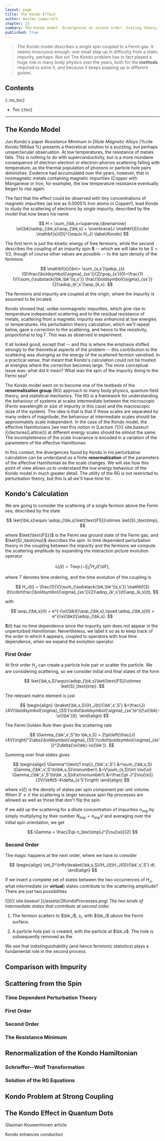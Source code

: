 ```yaml
---
layout: page
title: The Kondo Effect
author: Austen Lamacraft
chapter: 13
summary: The Kondo model. Divergences at second order. Scaling theory.
published: true
---
```


> The Kondo model describes a single spin coupled to a Fermi gas. It seems innocuous enough: one small step up in difficulty from a static impurity, perhaps. Not so! The Kondo problem has in fact played a huge role in many body physics over the years, both for the <strong> methods </strong> required to solve it, and because it keeps popping up in different guises.

## Contents
{:.no_toc}

* Toc
{:toc}

---

## The Kondo Model

Jun Kondo's paper _Resistance Minimum in Dilute Magnetic Alloys_ {%cite Kondo:1964aa %} presents a theoretical solution to a puzzling, but perhaps unspectacular observation. At low temperatures, the resistance of metals falls. This is nothing to do with superconductivity, but is a more mundane consequence of electron-electron or electron-phonon scattering falling with temperature, as the thermal population of phonons or particle hole pairs diminishes. Evidence had accumulated over the years, however, that in nonmagnetic metals containing magnetic impurities (Copper with Manganese or Iron, for example), the low temperature resistance eventually began to _rise_ again.

The fact that the effect could be observed with tiny concentrations of magnetic impurities (as low as 0.0005% Iron atoms in Copper!), lead Kondo to study the scattering of electrons by _single_ impurity, described by the model that now bears his name

$$
H = \sum_{\bk,s=\uparrow,\downarrow} \xi(\bk)\adop_{\bk,s}\aop_{\bk,s} + \overbrace{J \mathbf{S}\cdot \mathbf{s}(0)}^{\equiv H_J}
\label{Kondo}
$$

The first term is just the kinetic energy of free fermions, while the second describes the coupling of an impurity spin $\mathbf{S}$ -- which we will take to be $S=1/2$, though of course other values are possible -- to the spin density of the fermions

$$
\mathbf{s}(\br)=   \sum_{s,s'}\pdop_{s}(0)\frac{\boldsymbol{\sigma}_{ss'}}{2}\pop_{s'}(0)=\frac{1}{V}\sum_{\substack{\bk,\bk'\\s,s'}} \frac{\boldsymbol{\sigma}_{ss'}}{2}\adop_{k',s'}\aop_{k,s}.
$$

The fermions and impurity are coupled at the origin, where the impurity is assumed to be located.

Kondo showed that, unlike nonmagnetic impurities, which give rise to temperature independent scattering and to the residual resistance of metals, scattering from a magnetic impurity was _enhanced_ at low energies or temperatures. His perturbation theory calculation, which we'll repeat below, gave a correction to the scattering, and hence to the resistivity, proportional to $\log T$. This was as observed in experiment.

It all looked good, except that -- and this is where the emphasis shifted strongly to the theoretical aspects of the problem -- this contribution to the scattering was _diverging_ as the energy of the scattered fermion vanished. In a practical sense, that meant that Kondo's calculation could not be trusted at energies where the correction becomes large. The more conceptual issue was: what did it mean? What was the spin of the impurity doing to the Fermi sea?

The Kondo model went on to become one of the testbeds of the __renormalization group__ (RG) approach to many body physics, quantum field theory, and statistical mechanics. The RG is a framework for understanding the behaviour of systems at scales intermediate between the microscopic (Fermi wavelength or size of impurity in this case) and the macroscopic (size of the system). The idea is that is that if these scales are separated by many orders of magnitude, the behaviour at intermediate scales should be approximately scale independent. In the case of the Kondo model, the effective Hamiltonians (we met this notion in [Lecture 7]({{ site.baseurl }}/lectures/Lattice/)) at different energy scales should be _almost_  the same. The incompleteness of the scale invariance is encoded in a variation of the parameters of the effective Hamiltonian.

In this context, the divergences found by Kondo in his perturbative calculation can be understand as a finite __renormalization__ of the parameters of the effective Hamiltonian as the scale changes. We will see how this point of view allows us to understand the low energy behaviour of the Kondo model in much greater detail. The utility of the RG is not restricted to perturbation theory, but this is all we'll have time for.


## Kondo's Calculation

We are going to consider the scattering of a single fermion above the Fermi sea, described by the state

$$
\ket{\bk,s}\equiv \adop_{\bk,s}\ket{\text{FS}}\otimes \ket{S}_\text{imp},
$$

where $\ket{\text{FS}}$ is the Fermi sea ground state of the Fermi gas, and $\ket{S}_\text{imp}$ describes the spin. In time dependent perturbation theory in the coupling between the impurity and the fermions we compute the scattering amplitude by expanding the interaction picture evolution operator

$$
U_\text{I}(t)=T \exp\left(-i\int_0^t H_J(t') dt'\right),
$$

where $T$ denotes time ordering, and the time evolution of the coupling is

$$
H_J(t) = \frac{1}{V}\sum_{\substack{\bk,\bk'\\s,s'}} \mathbf{S}(t)\cdot\frac{\boldsymbol{\sigma}_{ss'}}{2}\adop_{k',s'}(t)\aop_{k,s}(t),
$$

with

$$
\aop_{\bk,s}(t) = e^{-i\xi(\bk)t}\aop_{\bk,s},\quad \adop_{\bk,s}(t) = e^{i\xi(\bk)t}\adop_{\bk,s}.
$$

$\mathbf{S}(t)$ has no time dependence since the impurity spin does not appear in the unperturbed Hamiltonian. Nevertheless, we label it so as to keep track of the _order_ in which it appears, coupled to operators with true time dependence, when we expand the evolution operator.

### First Order

At first order $H_J$ can create a particle hole pair or scatter the particle. We are considering scattering, so we consider initial and final states of the form

$$
\ket{\bk,s,S}\equiv\adop_{\bk,s}\ket{\text{FS}}\otimes \ket{S}_\text{imp}.
$$

The relevant matrix element is just

$$
\begin{align}
\braket{\bk,s,S}{H_J(t)}{\bk',s',S'} &=\frac{J}{4V}\boldsymbol{\sigma}_{SS'}\cdot\boldsymbol{\sigma}_{ss'}e^{i[\xi(\bk)-\xi(\bk')]t}.
\end{align}
$$

The Fermi Golden Rule then gives the scattering rate

$$
\Gamma_{\bk',s',S'\to \bk,s,S} = 2\pi\left(\frac{J}{4V}\right)^2\abs{\boldsymbol{\sigma}_{SS'}\cdot\boldsymbol{\sigma}_{ss'}}^2\delta(\xi(\bk)-\xi(\bk')).
$$

Summing over final states gives

$$
\begin{align}
\Gamma^{\text{1 imp}}_{\bk',s',S'} &=\sum_{\bk,s,S} \Gamma_{\bk',s',S'\to\bk,s,S}\nonumber\\
&=V\sum_{s,S}\int \nu(\xi) \Gamma_{\bk',s',S'\to\bk ,s,S}d\xi\nonumber\\
&=\frac{\pi J^2\nu(\xi)}{2V}\left(5-4\delta_{s'S'}\right)
\end{align}
$$

where $\nu(\xi)$ is the density of states per spin component per unit volume. When $S'\neq s'$ the scattering is larger because spin flip processes are allowed as well as those that don't flip the spin.

If we add up the scattering for a dilute concentration of impurities $n_\text{imp}$ by simply multiplying by their number $N_\text{imp}=n_\text{imp}V$ and averaging over the initial spin orientation, we get

$$
\Gamma = \frac{3\pi n_\text{imp}J^2\nu(\xi)}{2}
$$

### Second Order

The magic happens at the next order, where we have to consider

$$
\begin{align}
\int_0^\infty\braket{\bk,s,S}{H_J(t)H_J(0)}{\bk',s',S'} dt.
\end{align}
$$

If we insert a complete set of states between the two occurrences of $H_J$, what intermediate (or __virtual__) states contribute to the scattering amplitude? There are just two possibilities

<a name="2Kondo"></a>
![]({{ site.baseurl }}/assets/2KondoProcesses.png)
_The two kinds of intermediate states that contribute at second order._

1. The fermion scatters to $\bk_i$, $s_i$, with $\bk_i$ _above_ the Fermi surface.

2. A particle hole pair is created, with the particle at $\bk,s$. The hole is subsequently removed as the

We see that indistinguishability (and hence fermionic statistics) plays a fundamental role in the second process.

## Comparison with Impurity

## Scattering from the Spin

### Time Dependent Perturbation Theory

### First Order

### Second Order

### The Resistance Minimum

## Renormalization of the Kondo Hamiltonian

### Schrieffer--Wolf Transformation


### Solution of the RG Equations


## Kondo Problem at Strong Coupling

## The Kondo Effect in Quantum Dots

Glazman Kouwenhoven article

Kondo enhances conduction
